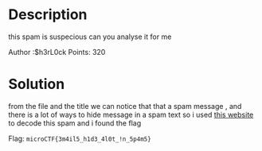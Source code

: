 # Description

this spam is suspecious can you analyse it for me

Author :$h3rL0ck
Points: 320

# Solution
 from the file and the title we can notice that that a spam message , and there is a lot of ways to hide message in a spam text so i used [this website](https://www.spammimic.com/decode.cgi) to decode this spam and i found the flag

Flag: `microCTF{3m4il5_h1d3_4l0t_!n_5p4m5}`

